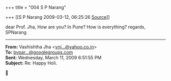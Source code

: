 +++
title = "004 S P Narang"

+++
[[S P Narang	2009-03-12, 06:25:26 [Source](https://groups.google.com/g/bvparishat/c/6aIyttAiS78)]]



dear Prof. Jha, How are you? In Pune? How is everything? regards, SPNarang  

  

------------------------------------------------------------------------

**From:** Vashishtha Jha \<[vnj...@yahoo.co.in]()\>  
**To:** [bvpar...@googlegroups.com]()  
**Sent:** Wednesday, March 11, 2009 6:51:55 PM  
**Subject:** Re: Happy Holi.  



